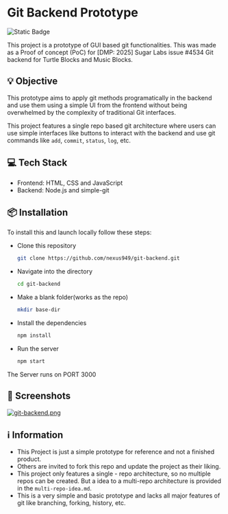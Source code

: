 # Git Backend Prototype
![Static Badge](https://img.shields.io/badge/git-white?style=flat-square&logo=git)


This project is a prototype of GUI based git functionalities. This was made as a Proof of concept (PoC) for [DMP: 2025] Sugar Labs issue #4534 Git backend for Turtle Blocks and Music Blocks.

## 💡 Objective

This prototype aims to apply git methods programatically in the backend and use them using a simple UI from the frontend without being overwhelmed by the complexity of traditional Git interfaces.

This project features a single repo based git architecture where users can use simple interfaces like buttons to interact with the backend and use git commands like ```add```, ```commit```, ```status```, ```log```, etc.

## 💻 Tech Stack
- Frontend: HTML, CSS and JavaScript
- Backend: Node.js and simple-git

## 📦 Installation
To install this and launch locally follow these steps: 

- Clone this repository
    ```bash
    git clone https://github.com/nexus949/git-backend.git
    ```
    
- Navigate into the directory
    ```bash
    cd git-backend
    ```

- Make a blank folder(works as the repo)
    ```bash
    mkdir base-dir
    ```

- Install the dependencies
    ```bash
    npm install
    ```

- Run the server
    ```bash
    npm start
    ```

The Server runs on PORT 3000

## 📄 Screenshots

[![git-backend.png](https://i.postimg.cc/9MDNF4fY/git-backend.png)](https://postimg.cc/jwrhMSPD)

## ℹ Information
- This Project is just a simple prototype for reference and not a finished product.
- Others are invited to fork this repo and update the project as their liking.
- This project only features a single - repo architecture, so no multiple repos can be created. But a idea to a multi-repo architecture is provided in the ```multi-repo-idea.md```.
- This is a very simple and basic prototype and lacks all major features of git like branching, forking, history, etc.